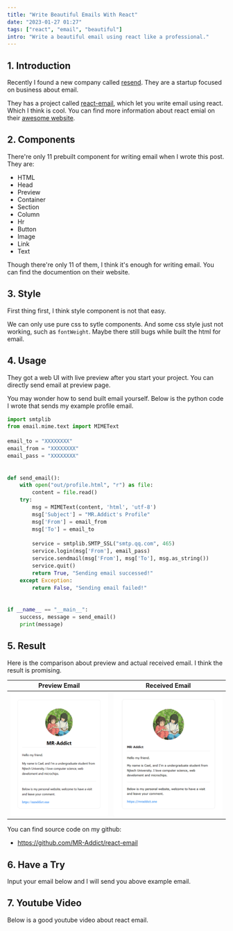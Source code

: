 ```yaml
---
title: "Write Beautiful Emails With React"
date: "2023-01-27 01:27"
tags: ["react", "email", "beautiful"]
intro: "Write a beautiful email using react like a professional."
---
```


## 1. Introduction

Recently I found a new company called [resend](https://resend.com/). They are a startup focused on business about email.

They has a project called [react-email](https://react.email/), which let you write email using react. Which I think is cool. You can find more information about react emial on their [awesome website](https://react.email/).

## 2. Components

There're only 11 prebuilt component for writing email when I wrote this post. They are:

- HTML
- Head
- Preview
- Container
- Section
- Column
- Hr
- Button
- Image
- Link
- Text

Though there're only 11 of them, I think it's enough for writing email. You can find the documention on their website.

## 3. Style

First thing first, I think style component is not that easy.

We can only use pure css to sytle components. And some css style just not working, such as `fontWeight`. Maybe there still bugs while built the html for email.

## 4. Usage

They got a web UI with live preview after you start your project. You can directly send email at preview page.

You may wonder how to send built email yourself. Below is the python code I wrote that sends my example profile email.

```python:sendEmail.py
import smtplib
from email.mime.text import MIMEText

email_to = "XXXXXXXX"
email_from = "XXXXXXXX"
email_pass = "XXXXXXXX"


def send_email():
    with open("out/profile.html", "r") as file:
        content = file.read()
    try:
        msg = MIMEText(content, 'html', 'utf-8')
        msg['Subject'] = "MR.Addict's Profile"
        msg['From'] = email_from
        msg['To'] = email_to

        service = smtplib.SMTP_SSL("smtp.qq.com", 465)
        service.login(msg['From'], email_pass)
        service.sendmail(msg['From'], msg['To'], msg.as_string())
        service.quit()
        return True, "Sending email successed!"
    except Exception:
        return False, "Sending email failed!"


if __name__ == "__main__":
    success, message = send_email()
    print(message)
```

## 5. Result

Here is the comparison about preview and actual received email. I think the result is promising.

|                                  Preview Email                                   |                                 Received Email                                 |
| :------------------------------------------------------------------------------: | :----------------------------------------------------------------------------: |
| ![Preview](https://github.com/MR-Addict/react-email/raw/main/images/preview.png) | ![Actual](https://github.com/MR-Addict/react-email/raw/main/images/actual.png) |

You can find source code on my github:

- https://github.com/MR-Addict/react-email

## 6. Have a Try

Input your email below and I will send you above example email.

<SendProfileEmail />

## 7. Youtube Video

Below is a good youtube video about react email.

<Youtube id="MdO1AKVTkLI" />
